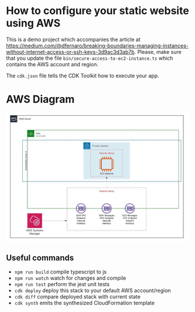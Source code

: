# How to configure your static website using AWS

This is a demo project which accompanies the article at https://medium.com/@dfernaro/breaking-boundaries-managing-instances-without-internet-access-or-ssh-keys-3d9ac3d3ab7b. Please, make sure that you update the file `bin/secure-access-to-ec2-instance.ts` which contains the AWS account and region.

The `cdk.json` file tells the CDK Toolkit how to execute your app.

# AWS Diagram

![AWS Diagram](diagram/diagram.png)

## Useful commands

- `npm run build` compile typescript to js
- `npm run watch` watch for changes and compile
- `npm run test` perform the jest unit tests
- `cdk deploy` deploy this stack to your default AWS account/region
- `cdk diff` compare deployed stack with current state
- `cdk synth` emits the synthesized CloudFormation template
